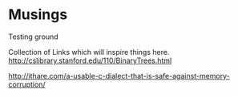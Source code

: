# Musings
Testing ground

Collection of Links which will inspire things here.
http://cslibrary.stanford.edu/110/BinaryTrees.html

http://ithare.com/a-usable-c-dialect-that-is-safe-against-memory-corruption/
